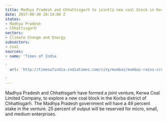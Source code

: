 ```yaml
---
title: Madhya Pradesh and Chhattisgarh to jointly new coal block in Korba
date: 2017-08-30 20:14:00 Z
states:
- Madhya Pradesh
- Chhattisgarh
sectors:
- Climate Change and Energy
subsectors:
- Coal
sources:
- name: 'Times of India

'
  url: 'http://timesofindia.indiatimes.com/city/mumbai/mumbai-rains-create-chaos-poisar-river-rising-alarmingly-dahisar-overflows/articleshow/60278500.cms

'
---
```


Madhya Pradesh and Chhattisgarh have formed a joint venture, Kerwa Coal Limited Company, to explore a new coal block in the Korba district of Chhattisgarh. The Madhya Pradesh government will have a 49 percent stake in the venture. 25 percent of output will be reserved for micro, small, and medium enterprises. 
